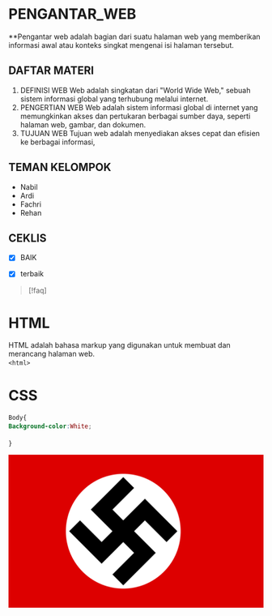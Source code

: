 # PENGANTAR_WEB

**Pengantar web adalah bagian dari suatu halaman web yang memberikan informasi awal atau konteks singkat mengenai isi halaman tersebut. 

## DAFTAR MATERI
1. DEFINISI WEB
Web adalah singkatan dari "World Wide Web," sebuah sistem informasi global yang terhubung melalui internet.
2. PENGERTIAN WEB
Web adalah sistem informasi global di internet yang memungkinkan akses dan pertukaran berbagai sumber daya, seperti halaman web, gambar, dan dokumen.
3. TUJUAN WEB
Tujuan web adalah menyediakan akses cepat dan efisien ke berbagai informasi,
## TEMAN KELOMPOK 
- Nabil
- Ardi
- Fachri
- Rehan 
## CEKLIS

- [x] BAIK
+ [x] terbaik 

> [!faq]



# HTML
HTML adalah bahasa markup yang digunakan untuk membuat dan merancang halaman web.  
`<html>`

# CSS
```CSS
Body{
Background-color:White;

}

```


![gambar](Aset/Foto.png)
